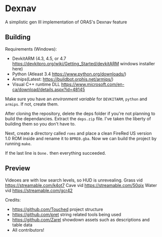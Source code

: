 # Dexnav
A simplistic gen III implementation of ORAS's Dexnav feature

## Building

Requirements (Windows):
- DevkitARM (4.3, 4.5, or 4.7 https://devkitpro.org/wiki/Getting_Started/devkitARM windows installer here)
- Python (Atleast 3.4 https://www.python.org/downloads/)
- Armips(Latest: https://buildbot.orphis.net/armips/)
- Visual C++ runtime DLL https://www.microsoft.com/en-ca/download/details.aspx?id=48145

Make sure you have an *environment variable* for `DEVKITARM`, `python` and `armips`. If not, create them.

After cloning the repository, delete the deps folder if you're not planning to build the dependancies. Extract the `deps.zip` file. I've taken the liberty of building them so you don't have to.

Next, create a directory called `roms` and place a clean FireRed US version 1.0 ROM inside and rename it to `BPRE0.gba`.
Now we can build the project by running `make`.

If the last line is `Done.` then everything succeeded.


## Preview
Videoes are with low search levels, so HUD is unrevealing.
Grass vid https://streamable.com/k4ot7
Cave vid https://streamable.com/50qix
Water vid https://streamable.com/gcr42


Credits:
- https://github.com/Touched project structure
- https://github.com/pret string related tools being used
- https://github.com/Zarel showdown assets such as descriptions and table data
- All contributors!

